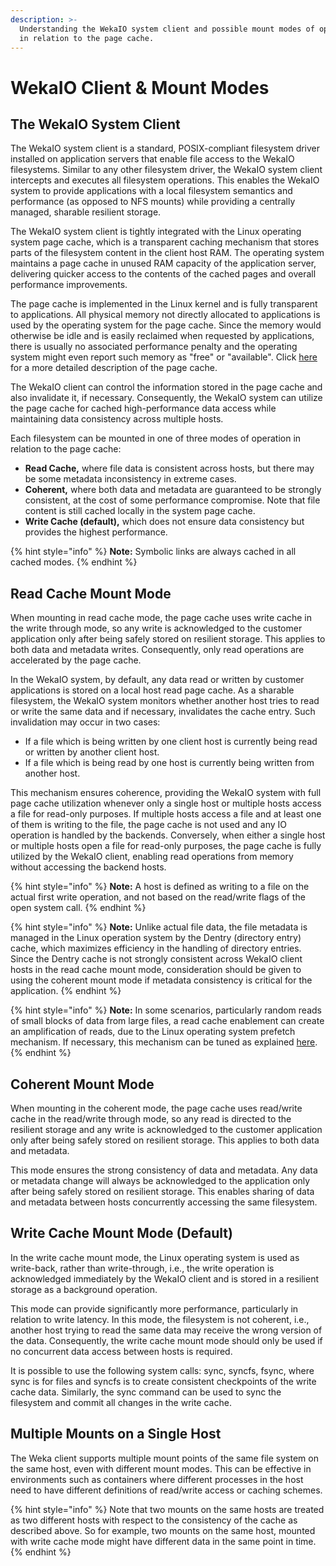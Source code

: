 ```yaml
---
description: >-
  Understanding the WekaIO system client and possible mount modes of operation
  in relation to the page cache.
---
```


# WekaIO Client & Mount Modes

## The WekaIO System Client

The WekaIO system client is a standard, POSIX-compliant filesystem driver installed on application servers that enable file access to the WekaIO filesystems. Similar to any other filesystem driver, the WekaIO system client intercepts and executes all filesystem operations. This enables the WekaIO system to provide applications with a local filesystem semantics and performance \(as opposed to NFS mounts\) while providing a centrally managed, sharable resilient storage.

The WekaIO system client is tightly integrated with the Linux operating system page cache, which is a transparent caching mechanism that stores parts of the filesystem content in the client host RAM. The operating system maintains a page cache in unused RAM capacity of the application server, delivering quicker access to the contents of the cached pages and overall performance improvements. 

The page cache is implemented in the Linux kernel and is fully transparent to applications. All physical memory not directly allocated to applications is used by the operating system for the page cache. Since the memory would otherwise be idle and is easily reclaimed when requested by applications, there is usually no associated performance penalty and the operating system might even report such memory as "free" or "available". Click [here](https://manybutfinite.com/post/page-cache-the-affair-between-memory-and-files/) for a more detailed description of the page cache.

The WekaIO client can control the information stored in the page cache and also invalidate it, if necessary. Consequently, the WekaIO system can utilize the page cache for cached high-performance data access while maintaining data consistency across multiple hosts.

Each filesystem can be mounted in one of three modes of operation in relation to the page cache:

* **Read Cache,** where file data is consistent across hosts, but there may be some metadata inconsistency in extreme cases.
* **Coherent,** where both data and metadata are guaranteed to be strongly consistent, at the cost of some performance compromise. Note that file content is still cached locally in the system page cache.
* **Write Cache \(default\),** which does not ensure data consistency but provides the highest performance.  

{% hint style="info" %}
**Note:** Symbolic links are always cached in all cached modes.
{% endhint %}

## Read Cache Mount Mode

When mounting in read cache mode, the page cache uses write cache in the write through mode, so any write is acknowledged to the customer application only after being safely stored on resilient storage. This applies to both data and metadata writes. Consequently, only read operations are accelerated by the page cache. 

In the WekaIO system, by default, any data read or written by customer applications is stored on a local host read page cache. As a sharable filesystem, the WekaIO system monitors whether another host tries to read or write the same data and if necessary, invalidates the cache entry. Such invalidation may occur in two cases:

* If a file which is being written by one client host is currently being read or written by another client host.
* If a file which is being read by one host is currently being written from another host.

This mechanism ensures coherence, providing the WekaIO system with full page cache utilization whenever only a single host or multiple hosts access a file for read-only purposes. If multiple hosts access a file and at least one of them is writing to the file, the page cache is not used and any IO operation is handled by the backends. Conversely, when either a single host or multiple hosts open a file for read-only purposes, the page cache is fully utilized by the WekaIO client, enabling read operations from memory without accessing the backend hosts.

{% hint style="info" %}
**Note:** A host is defined as writing to a file on the actual first write operation, and not based on the read/write flags of the open system call.
{% endhint %}

{% hint style="info" %}
**Note:** Unlike actual file data, the file metadata is managed in the Linux operation system by the Dentry \(directory entry\) cache, which maximizes efficiency in the handling of directory entries. Since the Dentry cache is not strongly consistent across WekaIO client hosts in the read cache mount mode, consideration should be given to using the coherent mount mode if metadata consistency is critical for the application.
{% endhint %}

{% hint style="info" %}
**Note:** In some scenarios, particularly random reads of small blocks of data from large files, a read cache enablement can create an amplification of reads, due to the Linux operating system prefetch mechanism. If necessary, this mechanism can be tuned as explained [here](https://www.kernel.org/doc/Documentation/ABI/testing/sysfs-class-bdi).
{% endhint %}

## Coherent Mount Mode

When mounting in the coherent mode, the page cache uses read/write cache in the read/write through mode, so any read is directed to the resilient storage and any write is acknowledged to the customer application only after being safely stored on resilient storage. This applies to both data and metadata. 

This mode ensures the strong consistency of data and metadata. Any data or metadata change will always be acknowledged to the application only after being safely stored on resilient storage. This enables sharing of data and metadata between hosts concurrently accessing the same filesystem.

## Write Cache Mount Mode \(Default\)

In the write cache mount mode, the Linux operating system is used as write-back, rather than write-through, i.e., the write operation is acknowledged immediately by the WekaIO client and is stored in a resilient storage as a background operation.

This mode can provide significantly more performance, particularly in relation to write latency. In this mode, the filesystem is not coherent, i.e., another host trying to read the same data may receive the wrong version of the data. Consequently, the write cache mount mode should only be used if no concurrent data access between hosts is required.

It is possible to use the following system calls: sync, syncfs, fsync, where sync is for files and syncfs is to create consistent checkpoints of the write cache data. Similarly, the sync command can be used to sync the filesystem and commit all changes in the write cache.

## Multiple Mounts on a Single Host

The Weka client supports multiple mount points of the same file system on the same host, even with different mount modes. This can be effective in environments such as containers where different processes in the host need to have different definitions of read/write access or caching schemes.

{% hint style="info" %}
Note that two mounts on the same hosts are treated as two different hosts with respect to the consistency of the cache as described above. So for example, two mounts on the same host, mounted with write cache mode might have different data in the same point in time.
{% endhint %}

